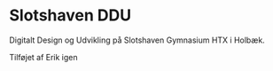 # Slotshaven DDU
Digitalt Design og Udvikling på Slotshaven Gymnasium HTX i Holbæk.

Tilføjet af Erik igen

